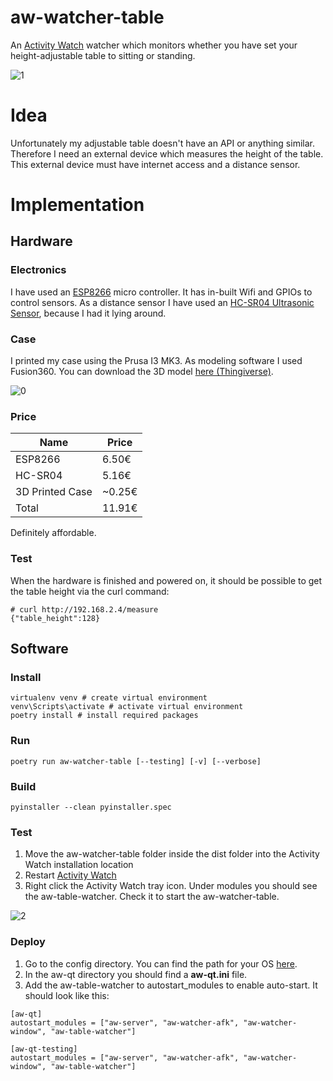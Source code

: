 # aw-watcher-table

An [Activity Watch](https://github.com/ActivityWatch/activitywatch) watcher which monitors whether you have set your height-adjustable table to sitting or standing.

![1](img/aw-watcher-table-1.jpg)

# Idea

Unfortunately my adjustable table doesn't have an API or anything similar. Therefore I need an external device which measures the height of the table. This external device must have internet access and a distance sensor.

# Implementation

## Hardware
### Electronics
I have used an [ESP8266](https://en.wikipedia.org/wiki/ESP8266) micro controller. It has in-built Wifi and GPIOs to control sensors. As a distance sensor I have used an [HC-SR04 Ultrasonic Sensor](http://wiki.sunfounder.cc/index.php?title=Ultrasonic_Module), because I had it lying around.

### Case
I printed my case using the Prusa I3 MK3. As modeling software I used Fusion360. You can download the 3D model [here (Thingiverse)](https://www.thingiverse.com/thing:4619348).

![0](img/aw-watcher-table-0.jpg)

### Price

| Name            | Price  |
|-----------------|--------|
| ESP8266         | 6.50€  |
| HC-SR04         | 5.16€  |
| 3D Printed Case | ~0.25€ |
| Total           | 11.91€ |

Definitely affordable.

### Test
When the hardware is finished and powered on, it should be possible to get the table height via the curl command:
```
# curl http://192.168.2.4/measure
{"table_height":128}
```

## Software
### Install
```
virtualenv venv # create virtual environment
venv\Scripts\activate # activate virtual environment
poetry install # install required packages
```
### Run
```
poetry run aw-watcher-table [--testing] [-v] [--verbose]
```
### Build
```
pyinstaller --clean pyinstaller.spec
```
### Test
1. Move the aw-watcher-table folder inside the dist folder into the Activity Watch installation location
2. Restart [Activity Watch](https://github.com/ActivityWatch/activitywatch)
3. Right click the Activity Watch tray icon. Under modules you should see the aw-table-watcher. Check it to start the aw-watcher-table.

![2](img/aw-watcher-table-deployment.jpg)

### Deploy
1. Go to the config directory. You can find the path for your OS [here](https://docs.activitywatch.net/en/latest/directories.html#config-directory).
2. In the aw-qt directory you should find a **aw-qt.ini** file.
3. Add the aw-table-watcher to autostart_modules to enable auto-start. It should look like this:

```
[aw-qt]
autostart_modules = ["aw-server", "aw-watcher-afk", "aw-watcher-window", "aw-table-watcher"]

[aw-qt-testing]
autostart_modules = ["aw-server", "aw-watcher-afk", "aw-watcher-window", "aw-table-watcher"]
```
